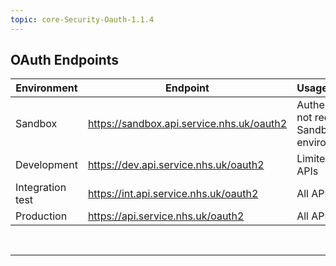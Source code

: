 ```yaml
---
topic: core-Security-Oauth-1.1.4
---
```


## OAuth Endpoints

| Environment      | Endpoint                                  | Usage/Availability                                         |
|------------------|-------------------------------------------|------------------------------------------------------------|
| Sandbox          | https://sandbox.api.service.nhs.uk/oauth2 | Authentication is not required in the Sandbox environment. |
| Development      | https://dev.api.service.nhs.uk/oauth2     | Limited to specific APIs                                   |
| Integration test | https://int.api.service.nhs.uk/oauth2     | All APIs                                                   |
| Production       | https://api.service.nhs.uk/oauth2         | All APIs                                                   |

<br>
<hr>